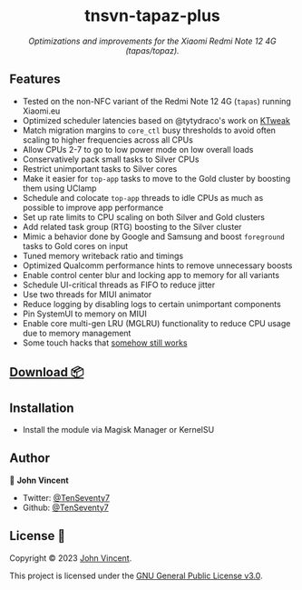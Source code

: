 <h1 align="center">tnsvn-tapaz-plus</h1>
<p align="center">
  <i>Optimizations and improvements for the Xiaomi Redmi Note 12 4G (tapas/topaz).</i>
</p>

## Features

- Tested on the non-NFC variant of the Redmi Note 12 4G (`tapas`) running Xiaomi.eu
- Optimized scheduler latencies based on @tytydraco's work on [KTweak](https://github.com/tytydraco/KTweak)
- Match migration margins to `core_ctl` busy thresholds to avoid often scaling to higher frequencies across all CPUs
- Allow CPUs 2-7 to go to low power mode on low overall loads
- Conservatively pack small tasks to Silver CPUs
- Restrict unimportant tasks to Silver cores
- Make it easier for `top-app` tasks to move to the Gold cluster by boosting them using UClamp
- Schedule and colocate `top-app` threads to idle CPUs as much as possible to improve app performance
- Set up rate limits to CPU scaling on both Silver and Gold clusters
- Add related task group (RTG) boosting to the Silver cluster
- Mimic a behavior done by Google and Samsung and boost `foreground` tasks to Gold cores on input
- Tuned memory writeback ratio and timings
- Optimized Qualcomm performance hints to remove unnecessary boosts
- Enable control center blur and locking app to memory for all variants
- Schedule UI-critical threads as FIFO to reduce jitter
- Use two threads for MIUI animator
- Reduce logging by disabling logs to certain unimportant components
- Pin SystemUI to memory on MIUI
- Enable core multi-gen LRU (MGLRU) functionality to reduce CPU usage due to memory management
- Some touch hacks that [somehow still works](https://github.com/Ardjlon/android_device_xiaomi_surya/commit/e47375294471b38037db1a1c3541c82c4ad8a9be)

## [Download 📦](releases)

## Installation 
- Install the module via Magisk Manager or KernelSU

## Author

👤 **John Vincent**

* Twitter: [@TenSeventy7](https://twitter.com/TenSeventy7)
* Github: [@TenSeventy7](https://github.com/TenSeventy7)

## License 📝

Copyright © 2023 [John Vincent](https://github.com/TenSeventy7).

This project is licensed under the [GNU General Public License v3.0](LICENSE).
